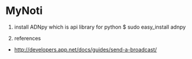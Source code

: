 MyNoti
======

1. install ADNpy which is api library for python
    $ sudo easy_install adnpy

2. references
* http://developers.app.net/docs/guides/send-a-broadcast/
